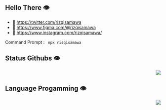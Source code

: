## Hello There 👁️

- :wolf: https://twitter.com/rizqisamawa
- :bear: https://www.figma.com/@rizqisamawa
- :bat: https://www.instagram.com/rizqisamawa/

Command Prompt : `  npx risqisamawa  `

## Status Githubs 👁️

<p align="right" >  
  <a href="https://github.com/anuraghazra/github-readme-stats"> 
    <img src="https://github-readme-stats.vercel.app/api?username=rizqisamawa&show_icons=true&theme=dark"/>
  </a>
</p>

##  Language Progamming 👁️
<p align="right" >  
  <a href="https://github.com/anuraghazra/github-readme-stats"> 
    <img src="https://github-readme-stats.vercel.app/api/top-langs/?username=rizqisamawa&layout=compact"/>
  </a>
</p>



